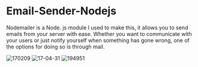 # Email-Sender-Nodejs

Nodemailer is a Node. js module I used to make this, it allows you to send emails from your server with ease. Whether you want to communicate with your users or just notify yourself when something has gone wrong, one of the options for doing so is through mail.

![170209](https://user-images.githubusercontent.com/33007435/179581835-b90273c7-fa43-452b-9a91-3313f5bd263e.png)
![17-04-31](https://user-images.githubusercontent.com/33007435/179581919-fbe4d7ab-9a25-43dd-8f06-7d9c23dd2a2f.jpg)
![194951](https://user-images.githubusercontent.com/33007435/179582001-198b25d1-36ee-437b-ab40-dfe624a64c00.png)
